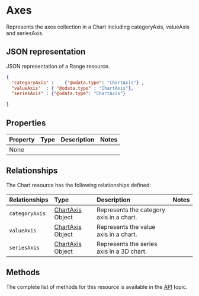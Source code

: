 # Axes
Represents the axes collection in a Chart including categoryAxis, valueAxis and seriesAxis.


## JSON representation

JSON representation of a Range resource.
<!-- { "blockType": "resource", "@odata.type": "ChartAxes", 
	"optionalProperties": ["categoryAxis", "valueAxis", "seriesAxis" ]
	 } 
-->
```json
{
  "categoryAxis" :    {"@odata.type": "ChartAxis"} ,
  "valueAxis"  : { "@odata.type" : "ChartAxis"},
  "seriesAxis" : {"@odata.type": "ChartAxis"}  

}
```

## Properties

| Property         | Type    |Description|Notes |
|:-----------------|:--------|:----------|:-----|
|None||||


## Relationships
The Chart resource has the following relationships defined:

| Relationships    | Type    |Description|Notes |
|:-----------------|:--------|:----------|:-----|
| `categoryAxis` |[ChartAxis](chartAxis.md) Object | Represents the category axis in a chart. | 
| `valueAxis` | [ChartAxis](chartAxis.md) Object   | Represents the value axis in a chart.  | |
| `seriesAxis` | [ChartAxis](chartAxis.md) Object   |Represents the series axis in a 3D chart. | |
     

## Methods

The complete list of methods for this resource is available in
the [API](../README.md) topic.